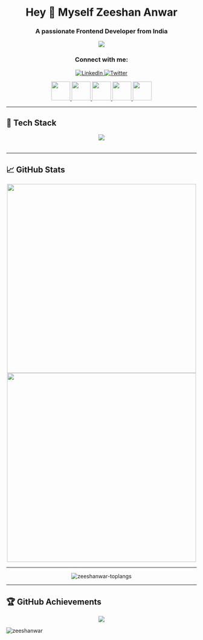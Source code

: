 <h1 align="center">Hey 👋 Myself Zeeshan Anwar</h1>
<h3 align="center">A passionate Frontend Developer from India</h3>

<p align="center">
  <img src="https://readme-typing-svg.herokuapp.com?font=Fira+Code&pause=1000&color=00F7D1&size=22&center=true&vCenter=true&width=500&lines=Frontend+Developer;AI+and+ML+Enthusiast;Passionate+about+Coding" />
</p>

<h3 align="center">Connect with me:</h3>
<p align="center">
<a href="https://linkedin.com/in/zeeshanwar-524836" target="_blank">
    <img src="https://img.shields.io/badge/LinkedIn-blue?style=for-the-badge&logo=linkedin" alt="LinkedIn">
  </a>
  <a href="https://twitter.com/mainhoonzee" target="_blank">
    <img src="https://img.shields.io/badge/Twitter-blue?style=for-the-badge&logo=twitter" alt="Twitter">
  </a>
</p>

<!-- <p align="center">
  <a href="https://linkedin.com/in/yourprofile" target="_blank">
      <img src="https://skillicons.dev/icons?i=linkedin" width="40" />
  </a>
    
  <a href="https://twitter.com/yourprofile" target="_blank">
      <img src="https://skillicons.dev/icons?i=twitter" width="40" />
  </a>
    
  <a href="https://github.com/zeeshanwar" target="_blank">
      <img src="https://skillicons.dev/icons?i=github" width="40" />
  </a>
    
  <a href="mailto:yourmail@example.com" target="_blank">
      <img src="https://img.shields.io/badge/Gmail-D14836?style=for-the-badge&logo=gmail&logoColor=white" height="30" />
  </a>
    
  <a href="https://discord.gg/yourdiscord" target="_blank">
      <img src="https://skillicons.dev/icons?i=discord" width="40" />
  </a>
</p> -->

<div align="center">
    <a href="https://linkedin.com/in/yourprofile" target="_blank">
        <img src="https://github.com/Pluralsight/gifs/blob/main/social/linkedin.gif?raw=true" width="50" />
    </a>
    <a href="https://twitter.com/yourprofile" target="_blank">
        <img src="https://github.com/Pluralsight/gifs/blob/main/social/twitter.gif?raw=true" width="50" />
    </a>
    <a href="https://github.com/zeeshanwar" target="_blank">
        <img src="https://github.com/Pluralsight/gifs/blob/main/social/github.gif?raw=true" width="50" />
    </a>
    <a href="mailto:yourmail@example.com">
        <img src="https://github.com/Pluralsight/gifs/blob/main/social/gmail.gif?raw=true" width="50" />
    </a>
    <a href="https://discord.gg/yourdiscord" target="_blank">
        <img src="https://github.com/Pluralsight/gifs/blob/main/social/discord.gif?raw=true" width="50" />
    </a>
</div>



---

## 🚀 Tech Stack

<p align="center">
  <a href="https://skillicons.dev">
    <img align="center" src="https://skillicons.dev/icons?i=htmx,python,react,js,html,css,sass,tailwind,bootstrap,materialui,figma,xd,photoshop,nodejs,express,mysql,mongodb,java,c,npm,git,github,netlify,vercel,aws,gcp,tensorflow,pytorch,opencv,vscode" />
  </a>
</p>

<!-- ## 🚀 Tech Stack
<p align="center">
  <a href="https://skillicons.dev">
    <img src="https://skillicons.dev/icons?i=devto,vscode,react,nextjs,js,ts,html,css,tailwind,bootstrap,materialui,sass,redux,contextapi,nodejs,express,java,python,cpp,php,r,graphql,sqlite,mysql,postgresql,mongodb,firebase,redis,prisma,supabase,git,github,gitlab,bitbucket,docker,kubernetes,linux,bash,nginx,aws,gcp,azure,cloudflare,vercel,netlify,postman,figma,xd,photoshop,illustrator,blender,tensorflow,pytorch,opencv,scikit-learn,fastapi,flask,django,selenium,astro,threejs,chartjs,wordpress,woocommerce,strapi,spark,kafka,hive,cassandra,neo4j,couchdb,dynamodb" />
  </a>
</p> -->

<img height="5"/>

<!-- <br/> -->

---

## 📈 GitHub Stats

<p align="center">
  <img src="https://github-readme-stats.vercel.app/api?username=zeeshanwar&show_icons=true&theme=radical" width="500"/>
  <img src="https://github-readme-streak-stats.herokuapp.com/?user=zeeshanwar&theme=radical" width="500"/>
</p>

---

<p align="center">
  <img src="https://github-readme-stats.vercel.app/api/top-langs?username=zeeshanwar&theme=tokyonight&show_icons=true&locale=en&layout=compact" alt="zeeshanwar-toplangs" />
</p>

---

## 🏆 GitHub Achievements

<p align="center">
  <img src="https://github-profile-trophy.vercel.app/?username=zeeshanwar&theme=onedark&margin-w=5" />
</p>

<p align="left"> <img src="https://komarev.com/ghpvc/?username=zeeshanwar&label=Profile%20views&color=0e75b6&style=flat" alt="zeeshanwar" /> </p>

<p></p>

<!--
**zeeshanwar/zeeshanwar** is a ✨ _special_ ✨ repository because its `README.md` (this file) appears on your GitHub profile.

Here are some ideas to get you started:

- 🔭 I’m currently working on ...
- 🌱 I’m currently learning ...
- 👯 I’m looking to collaborate on ...
- 🤔 I’m looking for help with ...
- 💬 Ask me about ...
- 📫 How to reach me: ...
- 😄 Pronouns: ...
- ⚡ Fun fact: ...
-->
